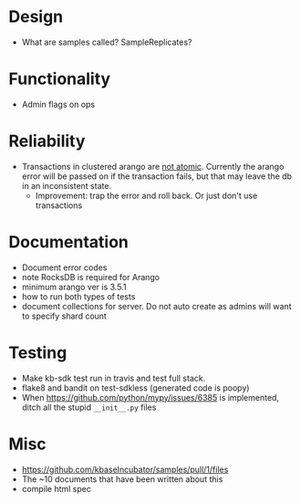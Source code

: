 # Design
* What are samples called? SampleReplicates?

# Functionality
* Admin flags on ops

# Reliability
* Transactions in clustered arango are
  [not atomic](https://www.arangodb.com/docs/stable/transactions-limitations.html#atomicity).
  Currently the arango error will be passed on if the transaction fails, but that may leave the db
  in an inconsistent state.
  * Improvement: trap the error and roll back. Or just don't use transactions

# Documentation
* Document error codes
* note RocksDB is required for Arango
* minimum arango ver is 3.5.1
* how to run both types of tests
* document collections for server. Do not auto create as admins will want to specify shard count

# Testing
* Make kb-sdk test run in travis and test full stack.
* flake8 and bandit on test-sdkless (generated code is poopy)
* When https://github.com/python/mypy/issues/6385 is implemented, ditch all the stupid 
  `__init__.py` files

# Misc
* https://github.com/kbaseIncubator/samples/pull/1/files
* The ~10 documents that have been written about this
* compile html spec